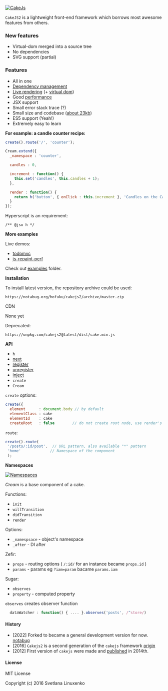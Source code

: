 [![CakeJs](https://notabug.org/hofuku/cakejs2/raw/master/contrib/cakejs.png)](https://notabug.org/hofuku/cakejs2/raw/master/contrib/cakejs.png)

`CakeJS2` is a lightweight front-end framework which borrows most awesome features from others.

###  New features

  * Virtual-dom merged into a source tree
  * No dependencies
  * SVG support (partial)

### Features

  * All in one
  * [Dependency management](./contrib/di.md)
  * [Live rendering](./contrib/loop.md) (+ [virtual dom](https://github.com/linuxenko/basic-virtual-dom))
  * Good [performance](https://15lyfromsaturn.github.io/js-repaint-perfs/cakejs/index.html)
  * JSX support
  * Small error stack trace (?)
  * Small size and codebase ([about 23kb](https://unpkg.com/cakejs2@latest/dist/cake.min.js))
  * ES5 support (Yeah!)
  * Extremely easy to learn

**For example: a candle counter recipe:**

```js
create().route('/', 'counter');

Cream.extend({
  _namespace : 'counter',

  candles : 0,

  increment : function() {
    this.set('candles', this.candles + 1);
  },

  render : function() {
    return h('button', { onClick : this.increment }, 'Candles on the Cake: ' + this.candles);
  }
});
```

Hyperscript is an requirement:

```
/** @jsx h */
```

**More examples**

Live demos:

  * [todomvc](http://codepen.io/linuxenko/pen/jVRwLL)
  * [js-repaint-perf](https://15lyfromsaturn.github.io/js-repaint-perfs/cakejs/index.html)

Check out [examples](./examples) folder.

**Installation**

To install latest version, the repository archive could be used:

```
https://notabug.org/hofuku/cakejs2/archive/master.zip
```

CDN

None yet

Deprecated:
```
https://unpkg.com/cakejs2@latest/dist/cake.min.js
```

**API**

  * `h`
  * [next](/contrib/loop.md)
  * [register](/contrib/di.md)
  * [unregister](/contrib/di.md)
  * [inject](/contrib/di.md)
  * `create`
  * `Cream`

`create` options:

```js
create({
  element      : document.body // by default
  elementClass : cake
  elementId    : cake
  createRoot   : false        // do not create root node, use render's

```

`route`:

```js
create().route(
 '/posts/:id/post',  // URL pattern, also available "*" pattern
 'home'             // Namespace of the component
 );

```

**Namespaces**

[![Namespaces](https://raw.githubusercontent.com/linuxenko/cakejs2/master/contrib/namespaces.png)](http://i.imgur.com/USVdVuM.gifv)

*Cream* is a base component of a cake.

Functions:

  * `init`
  * `willTransition`
  * `didTransition`
  * `render`

Options:

  * `_namespsace` - object's namespace
  * `_after` - DI after

Zefir:

  * `props` - routing options ( `/:id/` for an instance became `props.id` )
  * `params` - params eg `?iam=param` bacame `params.iam`

Sugar:

  * `observes`
  * `property` - computed property

`observes` creates observer function

```js
  dataWatcher : function() { .... }.observes('posts', /^store/)
```

#### History

  * [2022] Forked to became a general development version for now. [notabug](https://notabug.org/hofuku/cakejs2)
  * [2016] `Cakejs2` is a second generation of the `cakejs` framework [origin](https://githubg.com/linuxenko/cakejs2)
  * [2012] First version of `cakejs` were made and [published](https://github.com/linuxenko/cakejs2/tree/outdated-v1) in 2014th.

#### License

MIT License

Copyright (c) 2016 Svetlana Linuxenko

